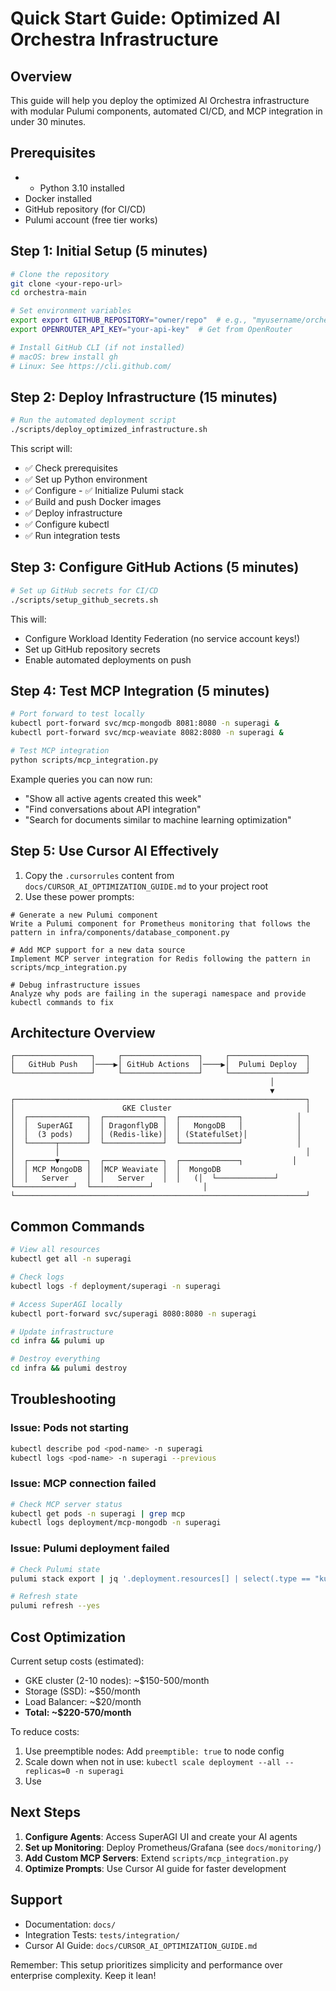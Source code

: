 # Quick Start Guide: Optimized AI Orchestra Infrastructure

## Overview

This guide will help you deploy the optimized AI Orchestra infrastructure with modular Pulumi components, automated CI/CD, and MCP integration in under 30 minutes.

## Prerequisites

- - Python 3.10 installed
- Docker installed
- GitHub repository (for CI/CD)
- Pulumi account (free tier works)

## Step 1: Initial Setup (5 minutes)

```bash
# Clone the repository
git clone <your-repo-url>
cd orchestra-main

# Set environment variables
export export GITHUB_REPOSITORY="owner/repo"  # e.g., "myusername/orchestra-main"
export OPENROUTER_API_KEY="your-api-key"  # Get from OpenRouter

# Install GitHub CLI (if not installed)
# macOS: brew install gh
# Linux: See https://cli.github.com/
```

## Step 2: Deploy Infrastructure (15 minutes)

```bash
# Run the automated deployment script
./scripts/deploy_optimized_infrastructure.sh
```

This script will:
- ✅ Check prerequisites
- ✅ Set up Python environment
- ✅ Configure - ✅ Initialize Pulumi stack
- ✅ Build and push Docker images
- ✅ Deploy infrastructure
- ✅ Configure kubectl
- ✅ Run integration tests

## Step 3: Configure GitHub Actions (5 minutes)

```bash
# Set up GitHub secrets for CI/CD
./scripts/setup_github_secrets.sh
```

This will:
- Configure Workload Identity Federation (no service account keys!)
- Set up GitHub repository secrets
- Enable automated deployments on push

## Step 4: Test MCP Integration (5 minutes)

```bash
# Port forward to test locally
kubectl port-forward svc/mcp-mongodb 8081:8080 -n superagi &
kubectl port-forward svc/mcp-weaviate 8082:8080 -n superagi &

# Test MCP integration
python scripts/mcp_integration.py
```

Example queries you can now run:
- "Show all active agents created this week"
- "Find conversations about API integration"
- "Search for documents similar to machine learning optimization"

## Step 5: Use Cursor AI Effectively

1. Copy the `.cursorrules` content from `docs/CURSOR_AI_OPTIMIZATION_GUIDE.md` to your project root
2. Use these power prompts:

```
# Generate a new Pulumi component
Write a Pulumi component for Prometheus monitoring that follows the pattern in infra/components/database_component.py

# Add MCP support for a new data source
Implement MCP server integration for Redis following the pattern in scripts/mcp_integration.py

# Debug infrastructure issues
Analyze why pods are failing in the superagi namespace and provide kubectl commands to fix
```

## Architecture Overview

```
┌─────────────────┐     ┌─────────────────┐     ┌─────────────────┐
│   GitHub Push   │────▶│ GitHub Actions  │────▶│  Pulumi Deploy  │
└─────────────────┘     └─────────────────┘     └─────────────────┘
                                                          │
                                                          ▼
┌─────────────────────────────────────────────────────────────────┐
│                        GKE Cluster                              │
│  ┌─────────────┐  ┌─────────────┐  ┌─────────────┐            │
│  │  SuperAGI   │  │ DragonflyDB │  │   MongoDB   │            │
│  │  (3 pods)   │  │ (Redis-like)│  │ (StatefulSet)│           │
│  └──────┬──────┘  └─────────────┘  └─────────────┘            │
│         │                                                       │
│  ┌──────▼──────┐  ┌─────────────┐  ┌─────────────┐           │
│  │ MCP MongoDB │  │MCP Weaviate │  │  MongoDB
│  │   Server    │  │   Server    │  │   (│  └─────────────┘  └─────────────┘  └─────────────┘           │
└─────────────────────────────────────────────────────────────────┘
```

## Common Commands

```bash
# View all resources
kubectl get all -n superagi

# Check logs
kubectl logs -f deployment/superagi -n superagi

# Access SuperAGI locally
kubectl port-forward svc/superagi 8080:8080 -n superagi

# Update infrastructure
cd infra && pulumi up

# Destroy everything
cd infra && pulumi destroy
```

## Troubleshooting

### Issue: Pods not starting
```bash
kubectl describe pod <pod-name> -n superagi
kubectl logs <pod-name> -n superagi --previous
```

### Issue: MCP connection failed
```bash
# Check MCP server status
kubectl get pods -n superagi | grep mcp
kubectl logs deployment/mcp-mongodb -n superagi
```

### Issue: Pulumi deployment failed
```bash
# Check Pulumi state
pulumi stack export | jq '.deployment.resources[] | select(.type == "kubernetes:apps/v1:Deployment")'

# Refresh state
pulumi refresh --yes
```

## Cost Optimization

Current setup costs (estimated):
- GKE cluster (2-10 nodes): ~$150-500/month
- Storage (SSD): ~$50/month
- Load Balancer: ~$20/month
- **Total: ~$220-570/month**

To reduce costs:
1. Use preemptible nodes: Add `preemptible: true` to node config
2. Scale down when not in use: `kubectl scale deployment --all --replicas=0 -n superagi`
3. Use
## Next Steps

1. **Configure Agents**: Access SuperAGI UI and create your AI agents
2. **Set up Monitoring**: Deploy Prometheus/Grafana (see `docs/monitoring/`)
3. **Add Custom MCP Servers**: Extend `scripts/mcp_integration.py`
4. **Optimize Prompts**: Use Cursor AI guide for faster development

## Support

- Documentation: `docs/`
- Integration Tests: `tests/integration/`
- Cursor AI Guide: `docs/CURSOR_AI_OPTIMIZATION_GUIDE.md`

Remember: This setup prioritizes simplicity and performance over enterprise complexity. Keep it lean!
